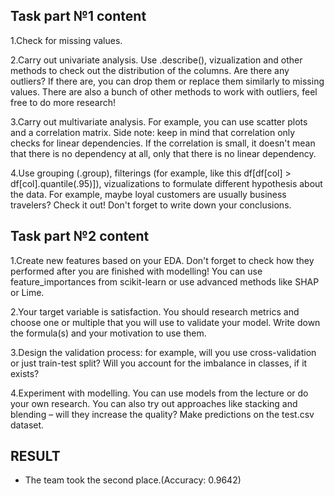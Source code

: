 ## Task part №1 content

1.Check for missing values.

2.Carry out univariate analysis. Use .describe(), vizualization and other methods to check out the distribution of the columns. Are there any 
outliers? If there are, you can drop them or replace them similarly to missing values. There are also a bunch of other methods to work with 
outliers, feel free to do more research!

3.Carry out multivariate analysis. For example, you can use scatter plots and a correlation matrix. Side note: keep in mind that correlation 
only checks for linear dependencies. If the correlation is small, it doesn't mean that there is no dependency at all, only that there is no linear 
dependency.

4.Use grouping (.group), filterings (for example, like this df[df[col] > df[col].quantile(.95)]), vizualizations to formulate different 
hypothesis 
about the data. For example, maybe loyal customers are usually business travelers? Check it out! Don't forget to write down your conclusions.

## Task part №2 content

1.Create new features based on your EDA. Don't forget to check how they performed after you are finished with modelling! You can use 
feature_importances from scikit-learn or use advanced methods like SHAP or Lime.

2.Your target variable is satisfaction. You should research metrics and choose one or multiple that you will use to validate your model. Write 
down the formula(s) and your motivation to use them.

3.Design the validation process: for example, will you use cross-validation or just train-test split? Will you account for the imbalance in 
classes, if it exists?

4.Experiment with modelling. You can use models from the lecture or do your own research. You can also try out approaches like stacking and 
blending – will they increase the quality?
Make predictions on the test.csv dataset.

## RESULT

- The team took the second place.(Accuracy: 0.9642)
